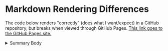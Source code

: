 ---
---

# Markdown Rendering Differences

The code below renders "correctly" (does what I want/expect) in a GitHub repository, but breaks when viewed through GitHub Pages. [This link goes to the GitHub Pages site.][ghp]

<details>
  <summary>
    Summary Body
  </summary>
  
## The Details
* Thing 1
* Thing 2
  
</details>

[ghp]: <>
